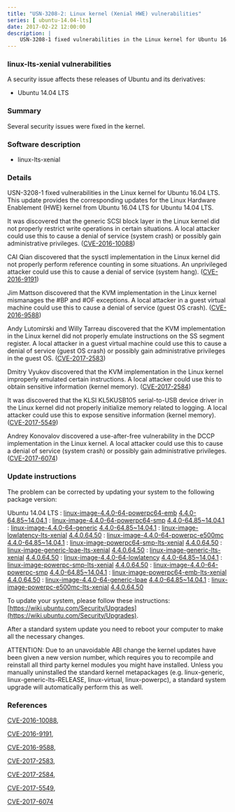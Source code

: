 ```yaml
---
title: "USN-3208-2: Linux kernel (Xenial HWE) vulnerabilities"
series: [ ubuntu-14.04-lts]
date: 2017-02-22 12:00:00
description: |
    USN-3208-1 fixed vulnerabilities in the Linux kernel for Ubuntu 16.04 LTS. This update provides the corresponding updates for the Linux Hardware Enablement (HWE) kernel from Ubuntu 16.04 LTS for Ubuntu 14.04 LTS.
--- 
```

 
 


### linux-lts-xenial vulnerabilities

A security issue affects these releases of Ubuntu and its derivatives:

* Ubuntu 14.04 LTS

### Summary

Several security issues were fixed in the kernel. 

### Software description

* linux-lts-xenial 

### Details

USN-3208-1 fixed vulnerabilities in the Linux kernel for Ubuntu 16.04 LTS. This update provides the corresponding updates for the Linux Hardware Enablement (HWE) kernel from Ubuntu 16.04 LTS for Ubuntu 14.04 LTS.

It was discovered that the generic SCSI block layer in the Linux kernel did not properly restrict write operations in certain situations. A local attacker could use this to cause a denial of service (system crash) or possibly gain administrative privileges. ([CVE-2016-10088](http://people.ubuntu.com/~ubuntu-security/cve/CVE-2016-10088))

CAI Qian discovered that the sysctl implementation in the Linux kernel did not properly perform reference counting in some situations. An unprivileged attacker could use this to cause a denial of service (system hang). ([CVE-2016-9191](http://people.ubuntu.com/~ubuntu-security/cve/CVE-2016-9191))

Jim Mattson discovered that the KVM implementation in the Linux kernel mismanages the #BP and #OF exceptions. A local attacker in a guest virtual machine could use this to cause a denial of service (guest OS crash). ([CVE-2016-9588](http://people.ubuntu.com/~ubuntu-security/cve/CVE-2016-9588))

Andy Lutomirski and Willy Tarreau discovered that the KVM implementation in the Linux kernel did not properly emulate instructions on the SS segment register. A local attacker in a guest virtual machine could use this to cause a denial of service (guest OS crash) or possibly gain administrative privileges in the guest OS. ([CVE-2017-2583](http://people.ubuntu.com/~ubuntu-security/cve/CVE-2017-2583))

Dmitry Vyukov discovered that the KVM implementation in the Linux kernel improperly emulated certain instructions. A local attacker could use this to obtain sensitive information (kernel memory). ([CVE-2017-2584](http://people.ubuntu.com/~ubuntu-security/cve/CVE-2017-2584))

It was discovered that the KLSI KL5KUSB105 serial-to-USB device driver in the Linux kernel did not properly initialize memory related to logging. A local attacker could use this to expose sensitive information (kernel memory). ([CVE-2017-5549](http://people.ubuntu.com/~ubuntu-security/cve/CVE-2017-5549))

Andrey Konovalov discovered a use-after-free vulnerability in the DCCP implementation in the Linux kernel. A local attacker could use this to cause a denial of service (system crash) or possibly gain administrative privileges. ([CVE-2017-6074](http://people.ubuntu.com/~ubuntu-security/cve/CVE-2017-6074)) 

### Update instructions

The problem can be corrected by updating your system to the following package version:

Ubuntu 14.04 LTS
 : [linux-image-4.4.0-64-powerpc64-emb](https://launchpad.net/ubuntu/+source/linux-lts-xenial) <span> [4.4.0-64.85~14.04.1](https://launchpad.net/ubuntu/+source/linux-lts-xenial/4.4.0-64.85~14.04.1) </span> 
 : [linux-image-4.4.0-64-powerpc64-smp](https://launchpad.net/ubuntu/+source/linux-lts-xenial) <span> [4.4.0-64.85~14.04.1](https://launchpad.net/ubuntu/+source/linux-lts-xenial/4.4.0-64.85~14.04.1) </span> 
 : [linux-image-4.4.0-64-generic](https://launchpad.net/ubuntu/+source/linux-lts-xenial) <span> [4.4.0-64.85~14.04.1](https://launchpad.net/ubuntu/+source/linux-lts-xenial/4.4.0-64.85~14.04.1) </span> 
 : [linux-image-lowlatency-lts-xenial](https://launchpad.net/ubuntu/+source/linux-lts-xenial) <span> [4.4.0.64.50](https://launchpad.net/ubuntu/+source/linux-lts-xenial/4.4.0-64.85~14.04.1) </span> 
 : [linux-image-4.4.0-64-powerpc-e500mc](https://launchpad.net/ubuntu/+source/linux-lts-xenial) <span> [4.4.0-64.85~14.04.1](https://launchpad.net/ubuntu/+source/linux-lts-xenial/4.4.0-64.85~14.04.1) </span> 
 : [linux-image-powerpc64-smp-lts-xenial](https://launchpad.net/ubuntu/+source/linux-lts-xenial) <span> [4.4.0.64.50](https://launchpad.net/ubuntu/+source/linux-lts-xenial/4.4.0-64.85~14.04.1) </span> 
 : [linux-image-generic-lpae-lts-xenial](https://launchpad.net/ubuntu/+source/linux-lts-xenial) <span> [4.4.0.64.50](https://launchpad.net/ubuntu/+source/linux-lts-xenial/4.4.0-64.85~14.04.1) </span> 
 : [linux-image-generic-lts-xenial](https://launchpad.net/ubuntu/+source/linux-lts-xenial) <span> [4.4.0.64.50](https://launchpad.net/ubuntu/+source/linux-lts-xenial/4.4.0-64.85~14.04.1) </span> 
 : [linux-image-4.4.0-64-lowlatency](https://launchpad.net/ubuntu/+source/linux-lts-xenial) <span> [4.4.0-64.85~14.04.1](https://launchpad.net/ubuntu/+source/linux-lts-xenial/4.4.0-64.85~14.04.1) </span> 
 : [linux-image-powerpc-smp-lts-xenial](https://launchpad.net/ubuntu/+source/linux-lts-xenial) <span> [4.4.0.64.50](https://launchpad.net/ubuntu/+source/linux-lts-xenial/4.4.0-64.85~14.04.1) </span> 
 : [linux-image-4.4.0-64-powerpc-smp](https://launchpad.net/ubuntu/+source/linux-lts-xenial) <span> [4.4.0-64.85~14.04.1](https://launchpad.net/ubuntu/+source/linux-lts-xenial/4.4.0-64.85~14.04.1) </span> 
 : [linux-image-powerpc64-emb-lts-xenial](https://launchpad.net/ubuntu/+source/linux-lts-xenial) <span> [4.4.0.64.50](https://launchpad.net/ubuntu/+source/linux-lts-xenial/4.4.0-64.85~14.04.1) </span> 
 : [linux-image-4.4.0-64-generic-lpae](https://launchpad.net/ubuntu/+source/linux-lts-xenial) <span> [4.4.0-64.85~14.04.1](https://launchpad.net/ubuntu/+source/linux-lts-xenial/4.4.0-64.85~14.04.1) </span> 
 : [linux-image-powerpc-e500mc-lts-xenial](https://launchpad.net/ubuntu/+source/linux-lts-xenial) <span> [4.4.0.64.50](https://launchpad.net/ubuntu/+source/linux-lts-xenial/4.4.0-64.85~14.04.1) </span> 

To update your system, please follow these instructions: [https://wiki.ubuntu.com/Security/Upgrades](https://wiki.ubuntu.com/Security/Upgrades).

After a standard system update you need to reboot your computer to make all the necessary changes.

ATTENTION: Due to an unavoidable ABI change the kernel updates have been given a new version number, which requires you to recompile and reinstall all third party kernel modules you might have installed. Unless you manually uninstalled the standard kernel metapackages (e.g. linux-generic, linux-generic-lts-RELEASE, linux-virtual, linux-powerpc), a standard system upgrade will automatically perform this as well. 

### References

 
 [CVE-2016-10088](http://people.ubuntu.com/~ubuntu-security/cve/CVE-2016-10088), 

 [CVE-2016-9191](http://people.ubuntu.com/~ubuntu-security/cve/CVE-2016-9191), 

 [CVE-2016-9588](http://people.ubuntu.com/~ubuntu-security/cve/CVE-2016-9588), 

 [CVE-2017-2583](http://people.ubuntu.com/~ubuntu-security/cve/CVE-2017-2583), 

 [CVE-2017-2584](http://people.ubuntu.com/~ubuntu-security/cve/CVE-2017-2584), 

 [CVE-2017-5549](http://people.ubuntu.com/~ubuntu-security/cve/CVE-2017-5549), 

 [CVE-2017-6074](http://people.ubuntu.com/~ubuntu-security/cve/CVE-2017-6074)
 

